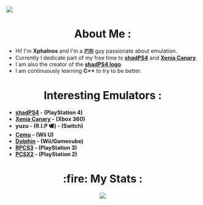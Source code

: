 <img src="https://komarev.com/ghpvc/?username=Xphalnos&style=flat&color=blue"/>

<h1 align="center">
  <b>About Me :</b>
</h1>

- Hi! I'm **Xphalnos** and I'm a **:fr:** guy passionate about emulation.
- Currently I dedicate part of my free time to [**shadPS4**](https://github.com/shadps4-emu/shadPS4) and [**Xenia Canary**](https://github.com/xenia-canary/xenia-canary).
- I am also the creator of the [**shadPS4 logo**](https://github.com/shadps4-emu/shadPS4/blob/main/.github/shadps4.png).
- I am continuously learning **C++** to try to be better.

<h1 align="center">
  <b>Interesting Emulators :</b>
</h1>

- **[shadPS4](https://github.com/shadps4-emu/shadPS4) - (PlayStation 4)**
- **[Xenia Canary](https://github.com/xenia-canary/xenia-canary) - (Xbox 360)**
- **yuzu - (R.I.P :dove:) - (Switch)**
- **[Cemu](https://github.com/cemu-project/Cemu) - (Wii U)**
- **[Dolphin](https://github.com/dolphin-emu/dolphin) - (Wii/Gamecube)**
- **[RPCS3](https://github.com/RPCS3/rpcs3) - (PlayStation 3)**
- **[PCSX2](https://github.com/PCSX2/pcsx2) - (PlayStation 2)**

<h1 align="center">
  <b>:fire: My Stats :</b>
</h1>

<p align="center">
  <a href="https://github.com/Xphalnos/Xphalnos/blob/main/Profile%20Picture.png"><img src="http://github-readme-streak-stats.herokuapp.com?user=Xphalnos&theme=dark&background=000000"></a>
</p>
